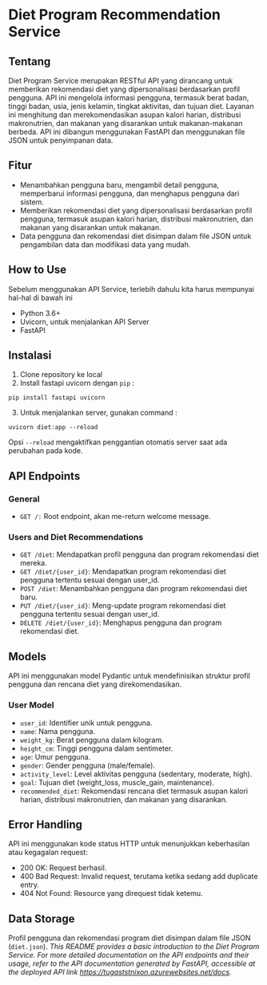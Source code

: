 # Diet Program Recommendation Service
## Tentang
Diet Program Service merupakan RESTful API yang dirancang untuk memberikan rekomendasi diet yang dipersonalisasi berdasarkan profil pengguna. API ini mengelola informasi pengguna, termasuk berat badan, tinggi badan, usia, jenis kelamin, tingkat aktivitas, dan tujuan diet. Layanan ini menghitung dan merekomendasikan asupan kalori harian, distribusi makronutrien, dan makanan yang disarankan untuk makanan-makanan berbeda. API ini dibangun menggunakan FastAPI dan menggunakan file JSON untuk penyimpanan data.
## Fitur
* Menambahkan pengguna baru, mengambil detail pengguna, memperbarui informasi pengguna, dan menghapus pengguna dari sistem.
* Memberikan rekomendasi diet yang dipersonalisasi berdasarkan profil pengguna, termasuk asupan kalori harian, distribusi makronutrien, dan makanan yang disarankan untuk makanan.
* Data pengguna dan rekomendasi diet disimpan dalam file JSON untuk pengambilan data dan modifikasi data yang mudah.
## How to Use
Sebelum menggunakan API Service, terlebih dahulu kita harus mempunyai hal-hal di bawah ini
* Python 3.6+
* Uvicorn, untuk menjalankan API Server
* FastAPI
## Instalasi
1. Clone repository ke local
2. Install fastapi uvicorn dengan `pip` :
```
pip install fastapi uvicorn
```
3. Untuk menjalankan server, gunakan command :
```
uvicorn diet:app --reload
```
Opsi `--reload` mengaktifkan penggantian otomatis server saat ada perubahan pada kode.
## API Endpoints
### General
* `GET /:` Root endpoint, akan me-return welcome message.
### Users and Diet Recommendations
* `GET /diet`: Mendapatkan profil pengguna dan program rekomendasi diet mereka.
* `GET /diet/{user_id}`: Mendapatkan program rekomendasi diet pengguna tertentu sesuai dengan user_id.
* `POST /diet`: Menambahkan pengguna dan program rekomendasi diet baru.
* `PUT /diet/{user_id}`: Meng-update program rekomendasi diet pengguna tertentu sesuai dengan user_id.
* `DELETE /diet/{user_id}`: Menghapus pengguna dan program rekomendasi diet.
## Models
API ini menggunakan model Pydantic untuk mendefinisikan struktur profil pengguna dan rencana diet yang direkomendasikan.
### User Model
* `user_id`: Identifier unik untuk pengguna.
* `name`: Nama pengguna.
* `weight_kg`: Berat pengguna dalam kilogram.
* `height_cm`: Tinggi pengguna dalam sentimeter.
* `age`: Umur pengguna.
* `gender`: Gender pengguna (male/female).
* `activity_level`: Level aktivitas pengguna (sedentary, moderate, high).
* `goal`: Tujuan diet (weight_loss, muscle_gain, maintenance).
* `recommended_diet`: Rekomendasi rencana diet termasuk asupan kalori harian, distribusi makronutrien, dan makanan yang disarankan.
## Error Handling
API ini menggunakan kode status HTTP untuk menunjukkan keberhasilan atau kegagalan request:
* 200 OK: Request berhasil.
* 400 Bad Request: Invalid request, terutama ketika sedang add duplicate entry.
* 404 Not Found: Resource yang direquest tidak ketemu.
## Data Storage
Profil pengguna dan rekomendasi program diet disimpan dalam file JSON (`diet.json`).
*This README provides a basic introduction to the Diet Program Service. For more detailed documentation on the API endpoints and their usage, refer to the API documentation generated by FastAPI, accessible at the deployed API link https://tugaststnixon.azurewebsites.net/docs.*